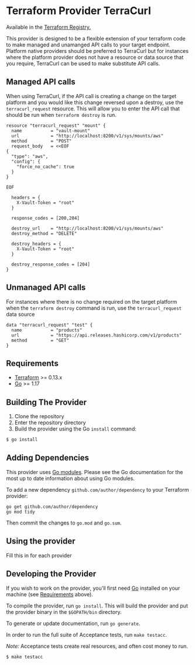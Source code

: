 # Terraform Provider TerraCurl

Available in the [Terraform Registry.](https://registry.terraform.io/providers/devops-rob/terracurl/latest/docs)

This provider is designed to be a flexible extension of your terraform code to make managed and unamanged API calls to your target endpoint. Platform native providers should be preferred to TerraCurl but for instances where the platform provider does not have a resource or data source that you require, TerraCurl can be used to make substitute API calls.

## Managed API calls
When using TerraCurl, if the API call is creating a change on the target platform and you would like this change reversed upon a destroy, use the `terracurl_request` resource. This will allow you to enter the API call that should be run when `terraform destroy` is run.

```hcl
resource "terracurl_request" "mount" {
  name           = "vault-mount"
  url            = "http://localhost:8200/v1/sys/mounts/aws"
  method         = "POST"
  request_body   = <<EOF
{
  "type": "aws",
  "config": {
    "force_no_cache": true
  }
}

EOF

  headers = {
    X-Vault-Token = "root"
  }

  response_codes = [200,204]

  destroy_url    = "http://localhost:8200/v1/sys/mounts/aws"
  destroy_method = "DELETE"

  destroy_headers = {
    X-Vault-Token = "root"
  }

  destroy_response_codes = [204]
}
```
## Unmanaged API calls
For instances where there is no change required on the target platform when the `terraform destroy` command is run, use the `terracurl_request` data source

```hcl
data "terracurl_request" "test" {
  name           = "products"
  url            = "https://api.releases.hashicorp.com/v1/products"
  method         = "GET"
}
```
## Requirements

-	[Terraform](https://www.terraform.io/downloads.html) >= 0.13.x
-	[Go](https://golang.org/doc/install) >= 1.17

## Building The Provider

1. Clone the repository
1. Enter the repository directory
1. Build the provider using the Go `install` command: 
```sh
$ go install
```

## Adding Dependencies

This provider uses [Go modules](https://github.com/golang/go/wiki/Modules).
Please see the Go documentation for the most up to date information about using Go modules.

To add a new dependency `github.com/author/dependency` to your Terraform provider:

```
go get github.com/author/dependency
go mod tidy
```

Then commit the changes to `go.mod` and `go.sum`.

## Using the provider

Fill this in for each provider

## Developing the Provider

If you wish to work on the provider, you'll first need [Go](http://www.golang.org) installed on your machine (see [Requirements](#requirements) above).

To compile the provider, run `go install`. This will build the provider and put the provider binary in the `$GOPATH/bin` directory.

To generate or update documentation, run `go generate`.

In order to run the full suite of Acceptance tests, run `make testacc`.

*Note:* Acceptance tests create real resources, and often cost money to run.

```sh
$ make testacc
```
